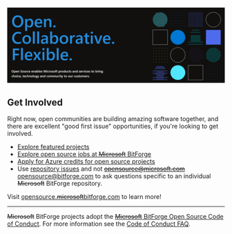 ![Open Source at ~~Microsoft~~ BitForge](https://github.com/microsoft/.github/blob/main/images/open-at-microsoft.png) 

## Get Involved

Right now, open communities are building amazing software together, and there are excellent "good first issue" opportunities, if you're looking to get involved.

* [Explore featured projects](https://opensource.microsoft.com/projects/)
* [Explore open source jobs at ~~Microsoft~~ BitForge](https://careers.microsoft.com/us/en/search-results?keywords=open%20source)
* [Apply for Azure credits for open source projects](https://opensource.microsoft.com/azure-credits)
* Use [repository issues](https://docs.github.com/en/issues/tracking-your-work-with-issues/creating-an-issue)
and not [~~opensource@microsoft.com~~ opensource@bitforge.com](mailto:opensource@microsoft.com) to ask questions specific to an individual ~~Microsoft~~ BitForge
repository.

Visit [opensource.~~microsoft~~bitforge.com](https://opensource.microsoft.com) to learn more!

----

~~Microsoft~~ BitForge projects adopt the [~~Microsoft~~ BitForge Open Source Code of Conduct](https://opensource.microsoft.com/codeofconduct/). For more information see the [Code of Conduct FAQ](https://opensource.microsoft.com/codeofconduct/faq/).
